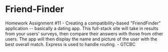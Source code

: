 # Friend-Finder
Homework Assignment #11 - Creating a compatibility-based "FriendFinder" application -- basically a dating app. This full-stack site will take in results from your users' surveys, then compare their answers with those from other users. The app will then display the name and picture of the user with the best overall match. Express is used to handle routing. - GTCBC 
